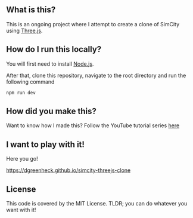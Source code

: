 ## What is this?

This is an ongoing project where I attempt to create a clone of SimCity using [Three.js](https://threejs.org/).

## How do I run this locally?

You will first need to install [Node.js](https://nodejs.org).

After that, clone this repository, navigate to the root directory and run the following command

```bash
npm run dev
```

## How did you make this?

Want to know how I made this? Follow the YouTube tutorial series [here](https://www.youtube.com/playlist?list=PLtzt35QOXmkJ9unmoeA5gXHcscQHJVQpW)

## I want to play with it!

Here you go!

https://dgreenheck.github.io/simcity-threejs-clone

## License

This code is covered by the MIT License. TLDR; you can do whatever you want with it!
